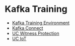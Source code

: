 # Kafka Training

* [Kafka Training Environment](training-environment.md)
* [Kafka Connect](kafka-connect.md)
* [UC Witness Protection](witness-protection.md)
* [UC IoT](iot.md)